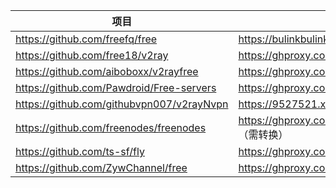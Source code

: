| 项目 | 订阅地址 |
| --- | --- |
| https://github.com/freefq/free | https://bulinkbulink.com/freefq/free/master/v2 |
| https://github.com/free18/v2ray | https://ghproxy.com/https://raw.githubusercontent.com/free18/v2ray/main/v2ray.txt |
| https://github.com/aiboboxx/v2rayfree | https://ghproxy.com/https://raw.githubusercontent.com/aiboboxx/v2rayfree/main/v2 |
| https://github.com/Pawdroid/Free-servers | https://ghproxy.com/https://raw.githubusercontent.com/Pawdroid/Free-servers/main/sub |
| https://github.com/githubvpn007/v2rayNvpn | https://9527521.xyz/pubconfig/0lLVPSX7cUuagKjQ |
| https://github.com/freenodes/freenodes | https://ghproxy.com/https://raw.githubusercontent.com/freenodes/freenodes/main/clash.yaml （需转换） |
| https://github.com/ts-sf/fly | https://ghproxy.com/https://raw.githubusercontent.com/ts-sf/fly/main/v2 |
| https://github.com/ZywChannel/free | https://ghproxy.com/https://raw.githubusercontent.com/ZywChannel/free/main/sub |
